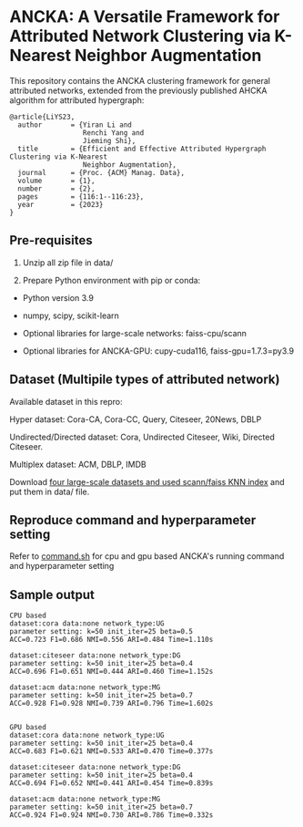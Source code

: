 # ANCKA: A Versatile Framework for Attributed Network Clustering via K-Nearest Neighbor Augmentation

This repository contains the ANCKA clustering framework for general attributed networks, extended from the previously published AHCKA algorithm for attributed hypergraph:

    @article{LiYS23,
      author       = {Yiran Li and
                      Renchi Yang and
                      Jieming Shi},
      title        = {Efficient and Effective Attributed Hypergraph Clustering via K-Nearest
                      Neighbor Augmentation},
      journal      = {Proc. {ACM} Manag. Data},
      volume       = {1},
      number       = {2},
      pages        = {116:1--116:23},
      year         = {2023}
    }

## Pre-requisites

1. Unzip all zip file in data/

2. Prepare Python environment with pip or conda:

- Python version 3.9

- numpy, scipy, scikit-learn

- Optional libraries for large-scale networks: faiss-cpu/scann

- Optional libraries for ANCKA-GPU: cupy-cuda116, faiss-gpu=1.7.3=py3.9

## Dataset (Multipile types of attributed network)

Available dataset in this repro:

Hyper dataset: Cora-CA, Cora-CC, Query, Citeseer, 20News, DBLP 

Undirected/Directed dataset: Cora, Undirected Citeseer, Wiki, Directed Citeseer.

Multiplex dataset: ACM, DBLP, IMDB

Download [four large-scale datasets and used scann/faiss KNN index](https://github.com/CyanideCentral/AHCKA) and put them in data/ file.

## Reproduce command and hyperparameter setting

Refer to [command.sh](command.sh) for cpu and gpu based ANCKA's running command and hyperparameter setting 

## Sample output

```
CPU based
dataset:cora data:none network_type:UG
parameter setting: k=50 init_iter=25 beta=0.5
ACC=0.723 F1=0.686 NMI=0.556 ARI=0.484 Time=1.110s

dataset:citeseer data:none network_type:DG
parameter setting: k=50 init_iter=25 beta=0.4
ACC=0.696 F1=0.651 NMI=0.444 ARI=0.460 Time=1.152s

dataset:acm data:none network_type:MG
parameter setting: k=50 init_iter=25 beta=0.7
ACC=0.928 F1=0.928 NMI=0.739 ARI=0.796 Time=1.602s


GPU based
dataset:cora data:none network_type:UG
parameter setting: k=50 init_iter=25 beta=0.4
ACC=0.683 F1=0.621 NMI=0.533 ARI=0.470 Time=0.377s

dataset:citeseer data:none network_type:DG
parameter setting: k=50 init_iter=25 beta=0.4
ACC=0.694 F1=0.652 NMI=0.441 ARI=0.454 Time=0.839s

dataset:acm data:none network_type:MG
parameter setting: k=50 init_iter=25 beta=0.7
ACC=0.924 F1=0.924 NMI=0.730 ARI=0.786 Time=0.332s
```